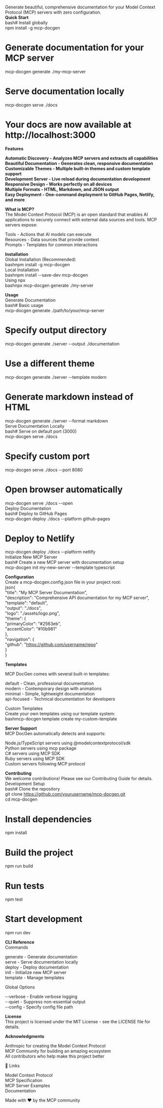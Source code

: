 Generate beautiful, comprehensive documentation for your Model Context Protocol (MCP) servers with zero configuration.  
**Quick Start**  
bash# Install globally  
npm install -g mcp-docgen  

# Generate documentation for your MCP server
mcp-docgen generate ./my-mcp-server

# Serve documentation locally
mcp-docgen serve ./docs

# Your docs are now available at http://localhost:3000  

**Features**  

**Automatic Discovery - Analyzes MCP servers and extracts all capabilities**  
**Beautiful Documentation - Generates clean, responsive documentation**  
**Customizable Themes - Multiple built-in themes and custom template support**  
**Development Server - Live reload during documentation development**  
**Responsive Design - Works perfectly on all devices**  
**Multiple Formats - HTML, Markdown, and JSON output**  
**Easy Deployment - One-command deployment to GitHub Pages, Netlify, and more**  

**What is MCP?**  
The Model Context Protocol (MCP) is an open standard that enables AI applications to securely connect with external data sources and tools. MCP servers expose:  

Tools - Actions that AI models can execute  
Resources - Data sources that provide context  
Prompts - Templates for common interactions  

**Installation**  
Global Installation (Recommended)  
bashnpm install -g mcp-docgen  
Local Installation  
bashnpm install --save-dev mcp-docgen  
Using npx  
bashnpx mcp-docgen generate ./my-server  

**Usage**  
Generate Documentation  
bash# Basic usage  
mcp-docgen generate ./path/to/your/mcp-server

# Specify output directory
mcp-docgen generate ./server --output ./documentation

# Use a different theme
mcp-docgen generate ./server --template modern

# Generate markdown instead of HTML
mcp-docgen generate ./server --format markdown  
Serve Documentation Locally  
bash# Serve on default port (3000)  
mcp-docgen serve ./docs  

# Specify custom port
mcp-docgen serve ./docs --port 8080  

# Open browser automatically
mcp-docgen serve ./docs --open  
Deploy Documentation  
bash# Deploy to GitHub Pages  
mcp-docgen deploy ./docs --platform github-pages  

# Deploy to Netlify
mcp-docgen deploy ./docs --platform netlify  
Initialize New MCP Server  
bash# Create a new MCP server with documentation setup  
mcp-docgen init my-new-server --template typescript  

**Configuration**  
Create a mcp-docgen.config.json file in your project root:  
json{  
  "title": "My MCP Server Documentation",  
  "description": "Comprehensive API documentation for my MCP server",  
  "template": "default",  
  "output": "./docs",  
  "logo": "./assets/logo.png",  
  "theme": {  
    "primaryColor": "#2563eb",  
    "accentColor": "#10b981"  
  },  
  "navigation": {  
    "github": "https://github.com/username/repo"  
  }  
}  

**Templates**  

MCP DocGen comes with several built-in templates:  

default - Clean, professional documentation  
modern - Contemporary design with animations  
minimal - Simple, lightweight documentation  
api-focused - Technical documentation for developers  

Custom Templates  
Create your own templates using our template system:  
bashmcp-docgen template create my-custom-template  

**Server Support**  
MCP DocGen automatically detects and supports:  

Node.js/TypeScript servers using @modelcontextprotocol/sdk  
Python servers using mcp package  
C# servers using MCP SDK  
Ruby servers using MCP SDK  
Custom servers following MCP protocol  

**Contributing**  
We welcome contributions! Please see our Contributing Guide for details.  
Development Setup  
bash# Clone the repository  
git clone https://github.com/yourusername/mcp-docgen.git  
cd mcp-docgen  

# Install dependencies
npm install  

# Build the project
npm run build  

# Run tests
npm test  

# Start development
npm run dev  

**CLI Reference**  
Commands  

generate <server-path> - Generate documentation  
serve <docs-dir> - Serve documentation locally  
deploy <docs-dir> - Deploy documentation  
init <project-name> - Initialize new MCP server  
template <action> - Manage templates  

Global Options  

--verbose - Enable verbose logging  
--quiet - Suppress non-essential output  
--config <path> - Specify config file path  

**License**  
This project is licensed under the MIT License - see the LICENSE file for details.  

**Acknowledgments**  

Anthropic for creating the Model Context Protocol  
MCP Community for building an amazing ecosystem  
All contributors who help make this project better  

🔗 Links  

Model Context Protocol  
MCP Specification  
MCP Server Examples  
Documentation  


Made with ❤️ by the MCP community  
